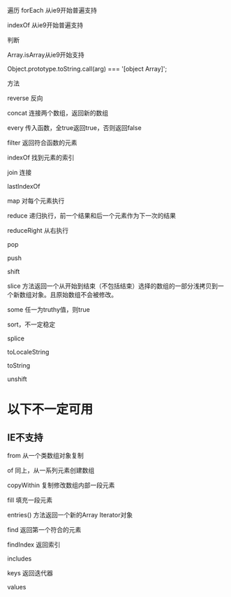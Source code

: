 
遍历
forEach  从ie9开始普遍支持

indexOf  从ie9开始普遍支持

判断

Array.isArray从ie9开始支持

  Object.prototype.toString.call(arg) === '[object Array]';

方法

reverse  反向

concat 连接两个数组，返回新的数组

every  传入函数，全true返回true，否则返回false

filter 返回符合函数的元素

indexOf 找到元素的索引

join  连接

lastIndexOf

map  对每个元素执行

reduce  递归执行，前一个结果和后一个元素作为下一次的结果

reduceRight  从右执行

pop

push

shift

slice 方法返回一个从开始到结束（不包括结束）选择的数组的一部分浅拷贝到一个新数组对象。且原始数组不会被修改。

some  任一为truthy值，则true

sort，不一定稳定

splice

toLocaleString

toString

unshift


# 以下不一定可用

## IE不支持

from 从一个类数组对象复制

of  同上，从一系列元素创建数组

copyWithin  复制修改数组内部一段元素

fill  填充一段元素

entries() 方法返回一个新的Array Iterator对象

find 返回第一个符合的元素

findIndex  返回索引

includes

keys 返回迭代器

values
